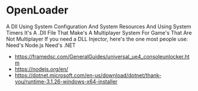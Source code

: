 # OpenLoader
A Dll Using System Configuration And System Resources And Using System Timers
It's A .Dll File That Make's A Multiplayer System For Game's That Are Not Multiplayer
If you need a DLL Injector, here's the one most people use:
Need's Node.js
Need's .NET 
- https://framedsc.com/GeneralGuides/universal_ue4_consoleunlocker.htm
- https://nodejs.org/en/
- https://dotnet.microsoft.com/en-us/download/dotnet/thank-you/runtime-3.1.26-windows-x64-installer
